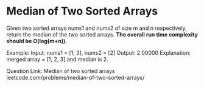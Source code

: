 # Median of Two Sorted Arrays
Given two sorted arrays nums1 and nums2 of size m and n respectively,
return the median of the two sorted arrays.
**The overall run time complexity should be O(log(m+n)).**

Example:
    Input:
        nums1 = [1, 3], nums2 = [2]
    Output:
        2.00000
    Explanation:
        merged array = [1, 2, 3] and median is 2.

Question Link:
    Median of two sorted arrays
    leetcode.com/problems/median-of-two-sorted-arrays/
